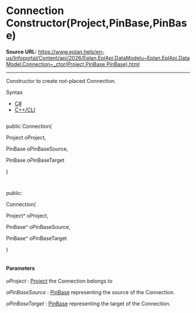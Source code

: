 # Connection Constructor(Project,PinBase,PinBase)

**Source URL:** https://www.eplan.help/en-us/Infoportal/Content/api/2026/Eplan.EplApi.DataModelu~Eplan.EplApi.DataModel.Connection~_ctor(Project,PinBase,PinBase).html

---

Constructor to create not-placed Connection.

Syntax

- [C#](#i-syntax-CS)
- [C++/CLI](#i-syntax-CPP2005)

```
```
public Connection( 

   Project oProject,

   PinBase oPinBaseSource,

   PinBase oPinBaseTarget

)
```
```

```
```
public:

Connection( 

   Project^ oProject,

   PinBase^ oPinBaseSource,

   PinBase^ oPinBaseTarget

)
```
```

#### Parameters

*oProject*
:   [Project](Eplan.EplApi.DataModelu~Eplan.EplApi.DataModel.Project.html) the Connection belongs to

*oPinBaseSource*
:   [PinBase](Eplan.EplApi.DataModelu~Eplan.EplApi.DataModel.PinBase.html) representing the source of the Connection.

*oPinBaseTarget*
:   [PinBase](Eplan.EplApi.DataModelu~Eplan.EplApi.DataModel.PinBase.html) representing the target of the Connection.
